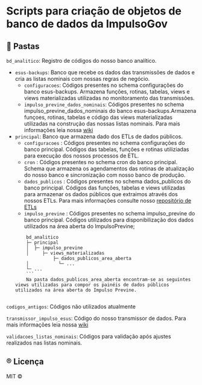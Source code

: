 <!--
SPDX-FileCopyrightText: 2021, 2022 ImpulsoGov <contato@impulsogov.org>

SPDX-License-Identifier: MIT
-->

# Scripts para criação de objetos de banco de dados da ImpulsoGov

## :mag_right: Pastas
<code>bd_analitico</code>: Registro de códigos do nosso banco analítico.
  - <code>esus-backups</code>: Banco que recebe os dados das transmissões de dados e cria as listas nominais com nossas regras de negócio.
    - <code>configuracoes</code>: Códigos presentes no schema configurações do banco esus-backups. Armazena funções, rotinas, tabelas, views e views materializadas utilizadas no monitoramento das transmissões.
    - <code>impulso_previne_dados_nominais</code>: Códigos presentes no schema impulso_previne_dados_nominais do banco esus-backups.Armazena funçoes, rotinas, tabelas e código das views materializadas utilizadas na construção das nossas listas nominais. Para mais informações leia nossa [wiki](https://github.com/ImpulsoGov/bd/wiki#listas-nominais)
  - <code>principal</code>: Banco que armazena dado dos ETLs de dados públicos.
    - <code>configuracoes</code> : Códigos presentes no schema configurações do banco principal. Códigos das tabelas, funções e rotinas utiliziadas para execução dos nossos processos de ETL.
    - <code>cron</code> : Códigos presentes no schema cron do banco principal. Schema que armazena os agendamentos das rotinas de atualização do nosso banco e sincronização com nosso banco de produção.
    - <code>dados_publicos</code> : Códigos presentes no schema dados_publicos do banco principal. Códigos das funções, tabelas e views utilizadas para armazenar os dados públicos que extraimos através dos nossos ETLs. Para mais informações consulte nosso [repositório de ETLs](https://github.com/ImpulsoGov/etl)
    - <code>impulso_previne</code> : Códigos presentes no schema impulso_previne do banco principal. Códigos utilizados para disponibilização dos dados utilizados na área aberta do ImpulsoPrevine;
    ```plain
        bd_analitico
        ├─ principal
        │  ├─ impulso_previne
        │     ├─ views_materializadas
                  ├─ dados_publicos_area_aberta
        │           └─ ...
        └─ ...
        ```
        Na pasta dados_publicos_area_aberta encontram-se as seguintes views utilizadas para compor os painéis de dados públicos utilizados na área aberta do Impulso Previne.


<code>codigos_antigos</code>: Códigos não utilizados atualmente

<code>transmissor_impulso_esus</code>: Código do nosso transmissor de dados. Para mais informações leia nossa [wiki](https://github.com/ImpulsoGov/bd/wiki/C%C3%B3digo-do-transmissor)

<code>validacoes_listas_nominais</code>: Códigos para validação após ajustes realizados nas listas nominais.


  

## :registered: Licença
MIT ©
